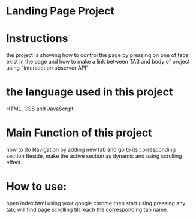 # Landing Page Project


# Instructions
the project is showing how to control the page by pressing on one of tabs exist in the page and how to make a link between TAB and body of project using "intersection observer API"

# the language used in this project
HTML, CSS and JavaScript

# Main Function of this project
how to do Navigation by adding new tab and go to its corresponding section
Beside, make the active section as dynamic
and using scrolling effect.

# How to use:

open index.html using your google chrome then start using pressing any tab, will find page scrolling till reach the corresponding tab name.
